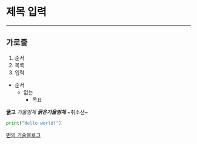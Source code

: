 # 제목 입력

***
가로줄
---

1. 순서
2. 목록
3. 입력

* 순서
  +   없는
      -  목표

**굵고**
*기울임체*
***굵은기울임체***
~취소선~

```Python
print("Hello world!")
```

[민의 기술블로그](https://lifeisco-ol.tistory.com/)
